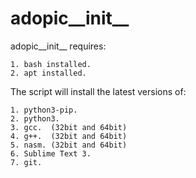 # adopic__init__

adopic__init__ requires:

    1. bash installed.
    2. apt installed.

The script will install the latest versions of:

    1. python3-pip.
    2. python3.
    3. gcc.  (32bit and 64bit)
    4. g++.  (32bit and 64bit)
    5. nasm. (32bit and 64bit)
    6. Sublime Text 3.
    7. git.
